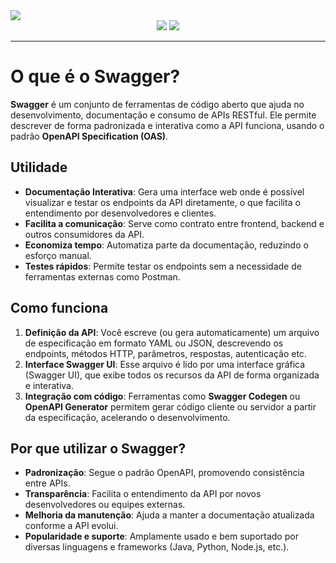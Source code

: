 <div text-align="center">
  <img src="https://github.com/user-attachments/assets/73366b5d-99fe-4b1c-a681-a6378fa72a59"></img>
</div>

<div align="center">
  <img src="https://img.shields.io/badge/Swagger-85EA2D?style=flat&logo=swagger&logoColor=black" />
  <img src="https://img.shields.io/badge/API-0078D4?style=flat" />
</div>

---

# O que é o Swagger?

**Swagger** é um conjunto de ferramentas de código aberto que ajuda no desenvolvimento, documentação e consumo de APIs RESTful. Ele permite descrever de forma padronizada e interativa como a API funciona, usando o padrão **OpenAPI Specification (OAS)**.

## Utilidade

- **Documentação Interativa**: Gera uma interface web onde é possível visualizar e testar os endpoints da API diretamente, o que facilita o entendimento por desenvolvedores e clientes.
- **Facilita a comunicação**: Serve como contrato entre frontend, backend e outros consumidores da API.
- **Economiza tempo**: Automatiza parte da documentação, reduzindo o esforço manual.
- **Testes rápidos**: Permite testar os endpoints sem a necessidade de ferramentas externas como Postman.

## Como funciona

1. **Definição da API**: Você escreve (ou gera automaticamente) um arquivo de especificação em formato YAML ou JSON, descrevendo os endpoints, métodos HTTP, parâmetros, respostas, autenticação etc.
2. **Interface Swagger UI**: Esse arquivo é lido por uma interface gráfica (Swagger UI), que exibe todos os recursos da API de forma organizada e interativa.
3. **Integração com código**: Ferramentas como **Swagger Codegen** ou **OpenAPI Generator** permitem gerar código cliente ou servidor a partir da especificação, acelerando o desenvolvimento.

## Por que utilizar o Swagger?

- **Padronização**: Segue o padrão OpenAPI, promovendo consistência entre APIs.
- **Transparência**: Facilita o entendimento da API por novos desenvolvedores ou equipes externas.
- **Melhoria da manutenção**: Ajuda a manter a documentação atualizada conforme a API evolui.
- **Popularidade e suporte**: Amplamente usado e bem suportado por diversas linguagens e frameworks (Java, Python, Node.js, etc.).
